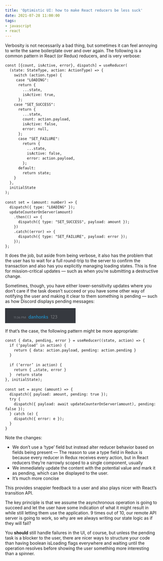 ```yaml
---
title: 'Optimistic UI: how to make React reducers be less suck'
date: 2021-07-28 11:00:00
tags:
- javascript
- react
---
```


Verbosity is not necessarily a bad thing, but sometimes it can feel annoying to write the same boilerplate over and over again. The following is a common pattern in React (or Redux) reducers, and is very verbose:

```tsx
const [{count, isActive, error}, dispatch] = useReducer(
  (state: StateType, action: ActionType) => {
    switch (action.type) {
     case "LOADING":
      return {
        ...state,
        isActive: true,
      };
    case "SET_SUCCESS":
      return {
        ...state,
        count: action.payload,
        isActive: false,
        error: null,
      };
      case "SET_FAILURE":
        return {
          ...state,
          isActive: false,
          error: action.payload,
        };
      default:
        return state;
    }
  },
  initialState
);

const set = (amount: number) => {
  dispatch({ type: "LOADING" });
  updateCounterOnServer(amount)
    .then(() => {
      dispatch({ type: "SET_SUCCESS", payload: amount });
    })
    .catch((error) => {
      dispatch({ type: "SET_FAILURE", payload: error });
    });
};
```

It does the job, but aside from being verbose, it also has the problem that the user has to wait for a full round-trip to the server to confirm the transaction and also has you explicitly managing loading states. This is fine for mission-critical updates — such as when you’re submitting a destructive change.

Sometimes, though, you have either lower-sensitivity updates where you don’t care if the task doesn’t succeed or you have some other way of notifying the user and making it clear to them something is pending — such as how Discord displays pending messages:

![Displays a message being sent by Dan in Discord that is still in the pending state. Messages in the pending state are visibly distinguished from messages in the sent state by having a slightly darker colour to them](/images/discord-badge.png)

If that’s the case, the following pattern might be more appropriate:

```tsx
const { data, pending, error } = useReducer((state, action) => {
  if (‘payload’ in action) {
    return { data: action.payload, pending: action.pending }
  }

  if (‘error’ in action) {
    return { …state, error }
  }  return state
}, initialState);

const set = async (amount) => {
  dispatch({ payload: amount, pending: true });
  try {
    dispatch({ payload: await updateCounterOnServer(amount), pending: false });
  } catch (e) {
    dispatch({ error: e });
  }
}
```

Note the changes:
* We don’t use a ‘type’ field but instead alter reducer behavior based on fields being present — The reason to use a type field in Redux is because every reducer in Redux receives every action, but in React reducers they’re narrowly scoped to a single component, usually
* We immediately update the content with the potential value and mark it as pending, which can be displayed to the user.
* It’s much more concise

This provides snappier feedback to a user and also plays nicer with React’s transition API.

The key principle is that we assume the asynchronous operation is going to succeed and let the user have some indication of what it might result in while still letting them use the application. 9 times out of 10, our remote API server is going to work, so why are we always writing our state logic as if they will fail?

You **should** still handle failures in the UI, of course, but unless the pending task is a blocker to the user, there are nicer ways to structure your code than having boolean isLoading flags everywhere and waiting until the operation resolves before showing the user something more interesting than a spinner.